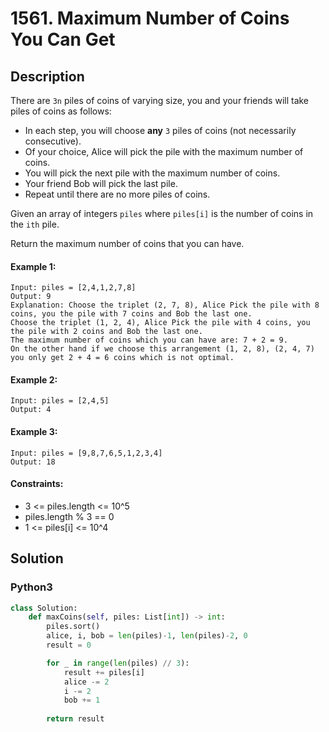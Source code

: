 # 1561. Maximum Number of Coins You Can Get


## Description
There are `3n` piles of coins of varying size, you and your friends will take piles of coins as follows:

-   In each step, you will choose **any** `3` piles of coins (not necessarily consecutive).
-   Of your choice, Alice will pick the pile with the maximum number of coins.
-   You will pick the next pile with the maximum number of coins.
-   Your friend Bob will pick the last pile.
-   Repeat until there are no more piles of coins.

Given an array of integers `piles` where `piles[i]` is the number of coins in the `ith` pile.

Return the maximum number of coins that you can have.

#### Example 1:
```
Input: piles = [2,4,1,2,7,8]
Output: 9
Explanation: Choose the triplet (2, 7, 8), Alice Pick the pile with 8 coins, you the pile with 7 coins and Bob the last one.
Choose the triplet (1, 2, 4), Alice Pick the pile with 4 coins, you the pile with 2 coins and Bob the last one.
The maximum number of coins which you can have are: 7 + 2 = 9.
On the other hand if we choose this arrangement (1, 2, 8), (2, 4, 7) you only get 2 + 4 = 6 coins which is not optimal.
```

#### Example 2:
```
Input: piles = [2,4,5]
Output: 4
```

#### Example 3:
```
Input: piles = [9,8,7,6,5,1,2,3,4]
Output: 18
```

#### Constraints:
- 3 <= piles.length <= 10^5
- piles.length % 3 == 0
- 1 <= piles[i] <= 10^4


## Solution

### Python3
```python
class Solution:
    def maxCoins(self, piles: List[int]) -> int:
        piles.sort()
        alice, i, bob = len(piles)-1, len(piles)-2, 0
        result = 0

        for _ in range(len(piles) // 3):
            result += piles[i]
            alice -= 2
            i -= 2
            bob += 1
        
        return result
```
